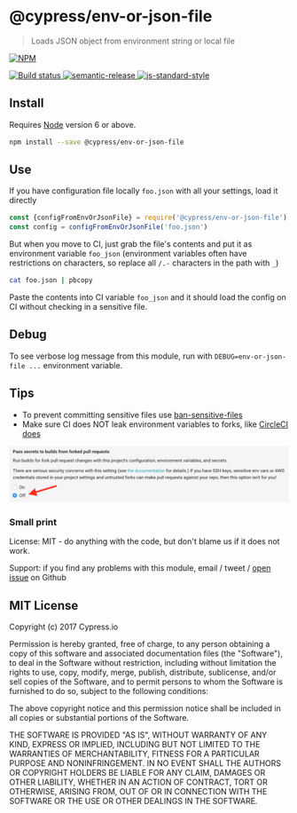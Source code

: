 # @cypress/env-or-json-file

> Loads JSON object from environment string or local file

[![NPM][npm-icon] ][npm-url]

[![Build status][ci-image] ][ci-url]
[![semantic-release][semantic-image] ][semantic-url]
[![js-standard-style][standard-image]][standard-url]

## Install

Requires [Node](https://nodejs.org/en/) version 6 or above.

```sh
npm install --save @cypress/env-or-json-file
```

## Use

If you have configuration file locally `foo.json` with all your settings,
load it directly

```js
const {configFromEnvOrJsonFile} = require('@cypress/env-or-json-file')
const config = configFromEnvOrJsonFile('foo.json')
```

But when you move to CI, just grab the file's contents and put it as
environment variable `foo_json` (environment variables often have restrictions
on characters, so replace all `/.-` characters in the path with `_`)

```sh
cat foo.json | pbcopy
```

Paste the contents into CI variable `foo_json` and it should load the config
on CI without checking in a sensitive file.

## Debug

To see verbose log message from this module, run with
`DEBUG=env-or-json-file ...` environment variable.

## Tips

* To prevent committing sensitive files use
  [ban-sensitive-files](https://github.com/bahmutov/ban-sensitive-files)
* Make sure CI does NOT leak environment variables to forks, like
  [CircleCI does](https://circleci.com/docs/1.0/fork-pr-builds/)

![Stop CircleCI default variable leak](images/circleci-env-vars.png)

### Small print

License: MIT - do anything with the code, but don't blame us if it does not work.

Support: if you find any problems with this module, email / tweet /
[open issue](https://github.com/cypress-io/env-or-json-file/issues) on Github

## MIT License

Copyright (c) 2017 Cypress.io

Permission is hereby granted, free of charge, to any person
obtaining a copy of this software and associated documentation
files (the "Software"), to deal in the Software without
restriction, including without limitation the rights to use,
copy, modify, merge, publish, distribute, sublicense, and/or sell
copies of the Software, and to permit persons to whom the
Software is furnished to do so, subject to the following
conditions:

The above copyright notice and this permission notice shall be
included in all copies or substantial portions of the Software.

THE SOFTWARE IS PROVIDED "AS IS", WITHOUT WARRANTY OF ANY KIND,
EXPRESS OR IMPLIED, INCLUDING BUT NOT LIMITED TO THE WARRANTIES
OF MERCHANTABILITY, FITNESS FOR A PARTICULAR PURPOSE AND
NONINFRINGEMENT. IN NO EVENT SHALL THE AUTHORS OR COPYRIGHT
HOLDERS BE LIABLE FOR ANY CLAIM, DAMAGES OR OTHER LIABILITY,
WHETHER IN AN ACTION OF CONTRACT, TORT OR OTHERWISE, ARISING
FROM, OUT OF OR IN CONNECTION WITH THE SOFTWARE OR THE USE OR
OTHER DEALINGS IN THE SOFTWARE.

[npm-icon]: https://nodei.co/npm/@cypress/env-or-json-file.svg?downloads=true
[npm-url]: https://npmjs.org/package/@cypress/env-or-json-file
[ci-image]: https://travis-ci.org/cypress-io/env-or-json-file.svg?branch=master
[ci-url]: https://travis-ci.org/cypress-io/env-or-json-file
[semantic-image]: https://img.shields.io/badge/%20%20%F0%9F%93%A6%F0%9F%9A%80-semantic--release-e10079.svg
[semantic-url]: https://github.com/semantic-release/semantic-release
[standard-image]: https://img.shields.io/badge/code%20style-standard-brightgreen.svg
[standard-url]: http://standardjs.com/
